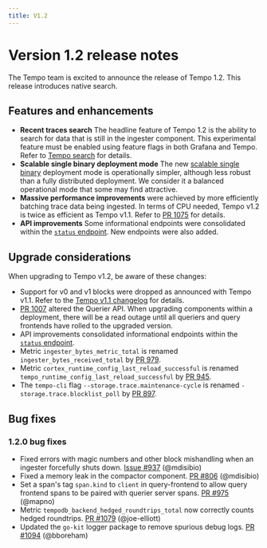 ```yaml
---
title: V1.2
---
```


# Version 1.2 release notes

The Tempo team is excited to announce the release of Tempo 1.2. This release introduces native search.

## Features and enhancements

* **Recent traces search** The headline feature of Tempo 1.2 is the ability to search for data that is still in the ingester component. This experimental feature must be enabled using feature flags in both Grafana and Tempo. Refer to [Tempo search](https://grafana.com/docs/tempo/latest/getting-started/tempo-in-grafana/#tempo-search) for details.
* **Scalable single binary deployment mode** The new [scalable single binary](https://grafana.com/docs/tempo/latest/operations/deployment/#scalable-single-binary) deployment mode is operationally simpler, although less robust than a fully distributed deployment. We consider it a balanced operational mode that some may find attractive.
* **Massive performance improvements** were achieved by more efficiently batching trace data being ingested. In terms of CPU needed, Tempo v1.2 is twice as efficient as Tempo v1.1. Refer to [PR 1075](https://github.com/grafana/tempo/pull/1075) for details.
* **API improvements** Some informational endpoints were consolidated within the [`status` endpoint](https://grafana.com/docs/tempo/latest/api_docs/#status). New endpoints were also added.

## Upgrade considerations

When upgrading to Tempo v1.2, be aware of these changes:

* Support for v0 and v1 blocks were dropped as announced with Tempo v1.1. Refer to the [Tempo v1.1 changelog](https://github.com/grafana/tempo/releases/tag/v1.1.0) for details.
* [PR 1007](https://github.com/grafana/tempo/pull/1007) altered the Querier API. When upgrading components within a deployment, there will be a read outage until all queriers and query frontends have rolled to the upgraded version.
* API improvements consolidated informational endpoints within the [`status` endpoint](https://grafana.com/docs/tempo/latest/api_docs/#status).
* Metric `ingester_bytes_metric_total` is renamed `ingester_bytes_received_total` by [PR 979](https://github.com/grafana/tempo/pull/979).
* Metric `cortex_runtime_config_last_reload_successful` is renamed `tempo_runtime_config_last_reload_successful` by [PR 945](https://github.com/grafana/tempo/pull/945).
* The `tempo-cli` flag `--storage.trace.maintenance-cycle` is renamed  `-storage.trace.blocklist_poll` by [PR 897](https://github.com/grafana/tempo/pull/897).

## Bug fixes

### 1.2.0 bug fixes

* Fixed errors with magic numbers and other block mishandling when an ingester forcefully shuts down.  [Issue #937](https://github.com/grafana/tempo/issues/937) (@mdisibio)
* Fixed a memory leak in the compactor component.  [PR #806](https://github.com/grafana/tempo/pull/806) (@mdisibio)
* Set a span's tag `span.kind` to `client` in query-frontend to allow query frontend spans to be paired with querier server spans. [PR #975](https://github.com/grafana/tempo/pull/975) (@mapno)
*  Metric `tempodb_backend_hedged_roundtrips_total` now correctly counts hedged roundtrips. [PR #1079](https://github.com/grafana/tempo/pull/1079) (@joe-elliott) 
* Updated the `go-kit` logger package to remove spurious debug logs. [PR #1094](https://github.com/grafana/tempo/pull/1094) (@bboreham)